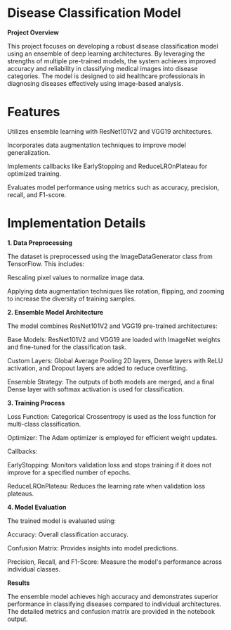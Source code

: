 # Disease Classification Model

**Project Overview**

This project focuses on developing a robust disease classification model using an ensemble of deep learning architectures. By leveraging the strengths of multiple pre-trained models, the system achieves improved accuracy and reliability in classifying medical images into disease categories. The model is designed to aid healthcare professionals in diagnosing diseases effectively using image-based analysis.

# Features

Utilizes ensemble learning with ResNet101V2 and VGG19 architectures.

Incorporates data augmentation techniques to improve model generalization.

Implements callbacks like EarlyStopping and ReduceLROnPlateau for optimized training.

Evaluates model performance using metrics such as accuracy, precision, recall, and F1-score.

# Implementation Details

**1. Data Preprocessing**

The dataset is preprocessed using the ImageDataGenerator class from TensorFlow. This includes:

Rescaling pixel values to normalize image data.

Applying data augmentation techniques like rotation, flipping, and zooming to increase the diversity of training samples.

**2. Ensemble Model Architecture**

The model combines ResNet101V2 and VGG19 pre-trained architectures:

Base Models: ResNet101V2 and VGG19 are loaded with ImageNet weights and fine-tuned for the classification task.

Custom Layers: Global Average Pooling 2D layers, Dense layers with ReLU activation, and Dropout layers are added to reduce overfitting.

Ensemble Strategy: The outputs of both models are merged, and a final Dense layer with softmax activation is used for classification.

**3. Training Process**

Loss Function: Categorical Crossentropy is used as the loss function for multi-class classification.

Optimizer: The Adam optimizer is employed for efficient weight updates.

Callbacks:

EarlyStopping: Monitors validation loss and stops training if it does not improve for a specified number of epochs.

ReduceLROnPlateau: Reduces the learning rate when validation loss plateaus.

**4. Model Evaluation**

The trained model is evaluated using:

Accuracy: Overall classification accuracy.

Confusion Matrix: Provides insights into model predictions.

Precision, Recall, and F1-Score: Measure the model's performance across individual classes.

**Results**

The ensemble model achieves high accuracy and demonstrates superior performance in classifying diseases compared to individual architectures. The detailed metrics and confusion matrix are provided in the notebook output.
